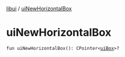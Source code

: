 [libui](README.md) / [uiNewHorizontalBox](ui-new-horizontal-box.md)

# uiNewHorizontalBox

`fun uiNewHorizontalBox(): CPointer<`[`uiBox`](ui-box.md)`>?`
